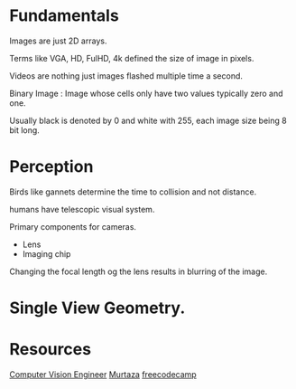 # Fundamentals

Images are just 2D arrays.

Terms like VGA, HD, FulHD, 4k defined the size of image in pixels.

Videos are nothing just images flashed multiple time a second.

Binary Image : Image whose cells only have two values typically zero and one.

Usually black is denoted by 0 and white with 255, each image size being 8 bit long. 


# Perception

Birds like gannets determine the time to collision and not distance.

humans have telescopic visual system.

Primary components for cameras.
- Lens
- Imaging chip

Changing the focal length og the lens results in blurring of the image.

# Single View Geometry.

# Resources

[Computer Vision Engineer](https://www.youtube.com/watch?v=eDIj5LuIL4A)
[Murtaza](https://www.youtube.com/watch?v=WQeoO7MI0Bs)
[freecodecamp](https://www.youtube.com/watch?v=oXlwWbU8l2o)